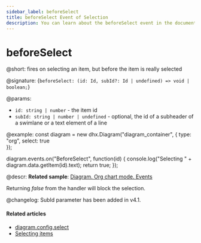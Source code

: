 ```yaml
---
sidebar_label: beforeSelect
title: beforeSelect Event of Selection
description: You can learn about the beforeSelect event in the documentation of the DHTMLX JavaScript Diagram library. Browse developer guides and API reference, try out code examples and live demos, and download a free 30-day evaluation version of DHTMLX Diagram.
---
```


# beforeSelect

@short: fires on selecting an item, but before the item is really selected

@signature: {`beforeSelect: (id: Id, subId?: Id | undefined) => void | boolean;`}

@params:
- `id: string | number` - the item id
- `subId: string | number | undefined` - optional, the id of a subheader of a swimlane or a text element of a line

@example:
const diagram = new dhx.Diagram("diagram_container", { 
    type: "org", 
    select: true        
});

diagram.events.on("BeforeSelect", function(id) {
	console.log("Selecting " + diagram.data.getItem(id).text);
	return true;
});

@descr:
**Related sample**: [Diagram. Org chart mode. Events](https://snippet.dhtmlx.com/l38pct7c)

Returning *false* from the handler will block the selection.

@changelog:
SubId parameter has been added in v4.1.

#### Related articles

- [diagram.config.select](../../../api/diagram/select_property/)
- [Selecting items](../../../guides/manipulating_items/#selecting-items)
